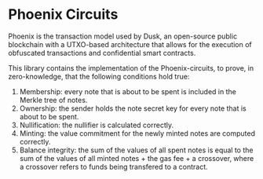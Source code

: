 # Phoenix Circuits

Phoenix is the transaction model used by Dusk, an open-source public blockchain with a UTXO-based architecture that allows for the execution of obfuscated transactions and confidential smart contracts.

This library contains the implementation of the Phoenix-circuits, to prove, in zero-knowledge, that the following conditions hold true:

1. Membership: every note that is about to be spent is included in the Merkle tree of notes.
2. Ownership: the sender holds the note secret key for every note that is about to be spent.
3. Nullification: the nullifier is calculated correctly.
4. Minting: the value commitment for the newly minted notes are computed correctly.
5. Balance integrity: the sum of the values of all spent notes is equal to the sum of the values of all minted notes + the gas fee + a crossover, where a crossover refers to funds being transfered to a contract.
